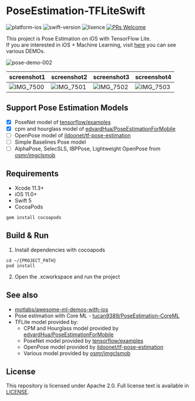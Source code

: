 # PoseEstimation-TFLiteSwift

![platform-ios](https://img.shields.io/badge/platform-ios-lightgrey.svg)
![swift-version](https://img.shields.io/badge/swift-5-red.svg)
![lisence](https://img.shields.io/badge/license-MIT-black.svg)
[![PRs Welcome](https://img.shields.io/badge/PRs-welcome-brightgreen.svg?style=flat-square)](http://makeapullrequest.com)

This project is Pose Estimation on iOS with TensorFlow Lite.<br>If you are interested in iOS + Machine Learning, visit [here](https://github.com/motlabs/iOS-Proejcts-with-ML-Models) you can see various DEMOs.<br>

![pose-demo-002](https://user-images.githubusercontent.com/37643248/77227994-99ba2a80-6bc7-11ea-9b08-9bb57723bc42.gif)

screenshot1 | screenshot2 | screenshot3 | screenshot4
--- | --- | --- | ---
![IMG_7500](https://user-images.githubusercontent.com/37643248/77227851-61feb300-6bc6-11ea-9e76-fd3a43567163.PNG) | ![IMG_7501](https://user-images.githubusercontent.com/37643248/77227847-61661c80-6bc6-11ea-848f-63c22b03cc75.PNG) | ![IMG_7502](https://user-images.githubusercontent.com/37643248/77227842-6034ef80-6bc6-11ea-8f36-5c7e04367559.PNG) | ![IMG_7503](https://user-images.githubusercontent.com/37643248/77227834-57dcb480-6bc6-11ea-83f3-6dffc41e5077.PNG)

## Support Pose Estimation Models

- [x] PoseNet model of [tensorflow/examples](https://github.com/tensorflow/examples/blob/master/lite/examples/posenet/ios)
- [x] cpm and hourglass model of [edvardHua/PoseEstimationForMobile](https://github.com/edvardHua/PoseEstimationForMobile)
- [ ] OpenPose model of [ildoonet/tf-pose-estimation](https://github.com/ildoonet/tf-pose-estimation/issues/355) 
- [ ] Simple Baselines Pose model
- [ ] AlphaPose, SelecSLS, IBPPose, Lightweight OpenPose from [osmr/imgclsmob](https://github.com/osmr/imgclsmob)

## Requirements

- Xcode 11.3+
- iOS 11.0+
- Swift 5
- CocoaPods
```shell
gem install cocoapods
```

## Build & Run

1. Install dependencies with cocoapods
```shell
cd ~/{PROJECT_PATH}
pod install
```

2. Open the .xcworkspace and run the project

## See also

- [motlabs/awesome-ml-demos-with-ios](https://github.com/motlabs/awesome-ml-demos-with-ios)
- Pose estimation with Core ML - [tucan9389/PoseEstimation-CoreML](https://github.com/tucan9389/PoseEstimation-CoreML)
- TFLite model provided by:
  - CPM and Hourglass model provided by  [edvardHua/PoseEstimationForMobile](https://github.com/edvardHua/PoseEstimationForMobile)
  - PoseNet model provided by [tensorflow/examples](https://github.com/tensorflow/examples/blob/master/lite/examples/posenet/ios)
  - OpenPose model provided by [ildoonet/tf-pose-estimation](https://github.com/ildoonet/tf-pose-estimation)
  - Various model provided by [osmr/imgclsmob](https://github.com/osmr/imgclsmob)

## License

This repository is licensed under Apache 2.0. Full license text is available in [LICENSE](LICENSE).
